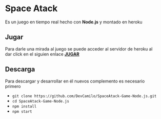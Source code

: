 # Space Atack
Es un juego en tiempo real hecho con **Node.js** y montado en heroku

## Jugar
Para darle una mirada al juego se puede acceder al servidor de heroku al dar click en el siguien enlace [**JUGAR**](https://space-atack.herokuapp.com/)

## Descarga
Para descargar y desarrollar en él nuevos complemento es necesario primero
- `git clone https://github.com/DevCamilo/SpaceAtack-Game-Node.js.git`
- `cd SpaceAtack-Game-Node.js`
- `npm install`
- `npm start`

